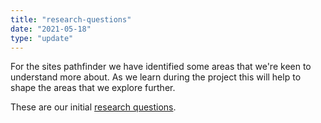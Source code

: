 ```yaml
---
title: "research-questions"
date: "2021-05-18"
type: "update"
---
```


For the sites pathfinder we have identified some areas that we're keen to understand more about. As we learn during the project this will help to shape the areas that we explore further.

These are our initial [research questions](research-questions).
